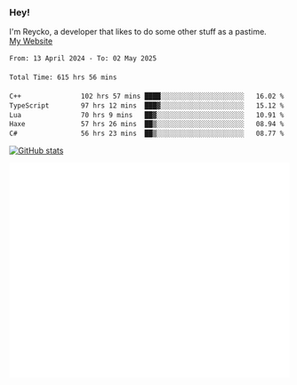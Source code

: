 ### Hey!
I'm Reycko, a developer that likes to do some other stuff as a pastime.  
[My Website](https://reycko.root.sx)

<!--START_SECTION:wakasection-->

```txt
From: 13 April 2024 - To: 02 May 2025

Total Time: 615 hrs 56 mins

C++               102 hrs 57 mins ████░░░░░░░░░░░░░░░░░░░░░   16.02 %
TypeScript        97 hrs 12 mins  ███▓░░░░░░░░░░░░░░░░░░░░░   15.12 %
Lua               70 hrs 9 mins   ██▓░░░░░░░░░░░░░░░░░░░░░░   10.91 %
Haxe              57 hrs 26 mins  ██▒░░░░░░░░░░░░░░░░░░░░░░   08.94 %
C#                56 hrs 23 mins  ██▒░░░░░░░░░░░░░░░░░░░░░░   08.77 %
```

<!--END_SECTION:wakasection-->

[![GitHub stats](https://github-readme-stats.vercel.app/api?username=Reycko&show_icons=true&theme=dark&hide_title=true&count_private=true)](https://github.com/anuraghazra/github-readme-stats)

![Metrics](/github-metrics.svg)
